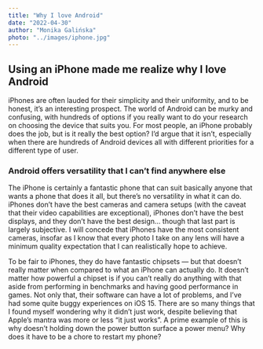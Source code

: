 ```yaml
---
title: "Why I love Android"
date: "2022-04-30"
author: "Monika Galińska"
photo: "../images/iphone.jpg"
---
```


## Using an iPhone made me realize why I love Android

iPhones are often lauded for their simplicity and their uniformity, and to be honest, it’s an interesting prospect. The world of Android can be murky and confusing, with hundreds of options if you really want to do your research on choosing the device that suits you. For most people, an iPhone probably does the job, but is it really the best option? I’d argue that it isn’t, especially when there are hundreds of Android devices all with different priorities for a different type of user.

### Android offers versatility that I can’t find anywhere else

The iPhone is certainly a fantastic phone that can suit basically anyone that wants a phone that does it all, but there’s no versatility in what it can do. iPhones don’t have the best cameras and camera setups (with the caveat that their video capabilities are exceptional), iPhones don’t have the best displays, and they don’t have the best design… though that last part is largely subjective. I will concede that iPhones have the most consistent cameras, insofar as I know that every photo I take on any lens will have a minimum quality expectation that I can realistically hope to achieve.

To be fair to iPhones, they do have fantastic chipsets — but that doesn’t really matter when compared to what an iPhone can actually do. It doesn’t matter how powerful a chipset is if you can’t really do anything with that aside from performing in benchmarks and having good performance in games. Not only that, their software can have a lot of problems, and I’ve had some quite buggy experiences on iOS 15. There are so many things that I found myself wondering why it didn’t just work, despite believing that Apple’s mantra was more or less “it just works”. A prime example of this is why doesn’t holding down the power button surface a power menu? Why does it have to be a chore to restart my phone?
